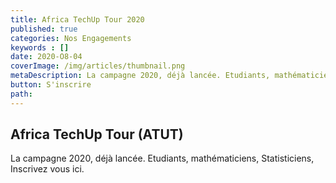 ```yaml
---
title: Africa TechUp Tour 2020
published: true
categories: Nos Engagements
keywords : []
date: 2020-O8-04
coverImage: /img/articles/thumbnail.png
metaDescription: La campagne 2020, déjà lancée. Etudiants, mathématiciens, Statisticiens, Inscrivez vous <a href="#"> ici </a>.
button: S'inscrire  
path:
---
```


## Africa TechUp Tour (ATUT)

La campagne 2020, déjà lancée. Etudiants, mathématiciens, Statisticiens, Inscrivez vous ici.
